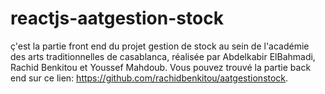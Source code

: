 # reactjs-aatgestion-stock
ç'est la partie front end du projet gestion de stock au sein de l'académie des arts traditionnelles de casablanca, réalisée par Abdelkabir ElBahmadi, Rachid Benkitou et Youssef Mahdoub. Vous pouvez trouvé la partie back end sur ce lien: https://github.com/rachidbenkitou/aatgestionstock.
